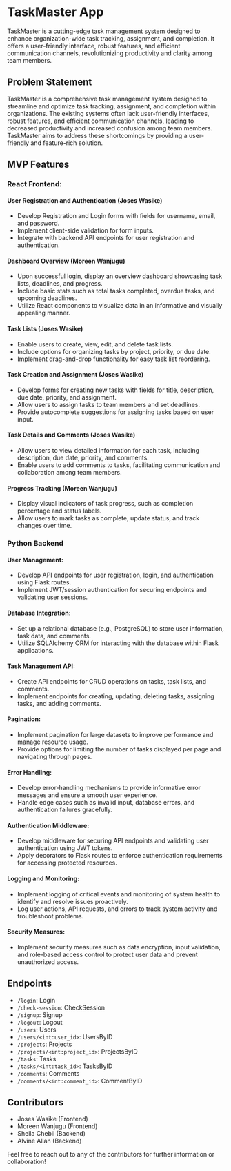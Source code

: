 # TaskMaster App

TaskMaster is a cutting-edge task management system designed to enhance organization-wide task tracking, assignment, and completion. It offers a user-friendly interface, robust features, and efficient communication channels, revolutionizing productivity and clarity among team members.

## Problem Statement

TaskMaster is a comprehensive task management system designed to streamline and optimize task tracking, assignment, and completion within organizations. The existing systems often lack user-friendly interfaces, robust features, and efficient communication channels, leading to decreased productivity and increased confusion among team members. TaskMaster aims to address these shortcomings by providing a user-friendly and feature-rich solution.

## MVP Features

### React Frontend:

#### User Registration and Authentication (Joses Wasike)
- Develop Registration and Login forms with fields for username, email, and password.
- Implement client-side validation for form inputs.
- Integrate with backend API endpoints for user registration and authentication.

#### Dashboard Overview (Moreen Wanjugu)
- Upon successful login, display an overview dashboard showcasing task lists, deadlines, and progress.
- Include basic stats such as total tasks completed, overdue tasks, and upcoming deadlines.
- Utilize React components to visualize data in an informative and visually appealing manner.

#### Task Lists (Joses Wasike)
- Enable users to create, view, edit, and delete task lists.
- Include options for organizing tasks by project, priority, or due date.
- Implement drag-and-drop functionality for easy task list reordering.

#### Task Creation and Assignment (Joses Wasike)
- Develop forms for creating new tasks with fields for title, description, due date, priority, and assignment.
- Allow users to assign tasks to team members and set deadlines.
- Provide autocomplete suggestions for assigning tasks based on user input.

#### Task Details and Comments (Joses Wasike)
- Allow users to view detailed information for each task, including description, due date, priority, and comments.
- Enable users to add comments to tasks, facilitating communication and collaboration among team members.

#### Progress Tracking (Moreen Wanjugu)
- Display visual indicators of task progress, such as completion percentage and status labels.
- Allow users to mark tasks as complete, update status, and track changes over time.


### Python Backend

#### User Management:
- Develop API endpoints for user registration, login, and authentication using Flask routes.
- Implement JWT/session authentication for securing endpoints and validating user sessions.

#### Database Integration:
- Set up a relational database (e.g., PostgreSQL) to store user information, task data, and comments.
- Utilize SQLAlchemy ORM for interacting with the database within Flask applications.

#### Task Management API:
- Create API endpoints for CRUD operations on tasks, task lists, and comments.
- Implement endpoints for creating, updating, deleting tasks, assigning tasks, and adding comments.

#### Pagination:
- Implement pagination for large datasets to improve performance and manage resource usage.
- Provide options for limiting the number of tasks displayed per page and navigating through pages.

#### Error Handling:
- Develop error-handling mechanisms to provide informative error messages and ensure a smooth user experience.
- Handle edge cases such as invalid input, database errors, and authentication failures gracefully.

#### Authentication Middleware:
- Develop middleware for securing API endpoints and validating user authentication using JWT tokens.
- Apply decorators to Flask routes to enforce authentication requirements for accessing protected resources.

#### Logging and Monitoring:
- Implement logging of critical events and monitoring of system health to identify and resolve issues proactively.
- Log user actions, API requests, and errors to track system activity and troubleshoot problems.

#### Security Measures:
- Implement security measures such as data encryption, input validation, and role-based access control to protect user data and prevent unauthorized access.

## Endpoints

- `/login`: Login
- `/check-session`: CheckSession
- `/signup`: Signup
- `/logout`: Logout
- `/users`: Users
- `/users/<int:user_id>`: UsersByID
- `/projects`: Projects
- `/projects/<int:project_id>`: ProjectsByID
- `/tasks`: Tasks
- `/tasks/<int:task_id>`: TasksByID
- `/comments`: Comments
- `/comments/<int:comment_id>`: CommentByID

## Contributors

- Joses Wasike (Frontend)
- Moreen Wanjugu (Frontend)
- Sheila Chebii (Backend)
- Alvine Allan (Backend)

Feel free to reach out to any of the contributors for further information or collaboration!
